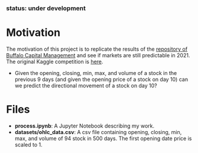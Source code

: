 ### status: under development
# Motivation
The motivation of this project is to replicate the results of the [repository of Buffalo Capital Management](https://github.com/wzchen/stock_market_prediction) and see if markets are still predictable in 2021. The original Kaggle competition is [here](https://www.kaggle.com/c/boston-data-festival-hackathon).
 - Given the opening, closing, min, max, and volume of a stock in the previous 9 days (and given the opening price of a stock on day 10) can we predict the directional movement of a stock on day 10?

# Files
- **process.ipynb**: A Jupyter Notebook describing my work.
- **datasets/ohlc_data.csv**: A csv file containing opening, closing, min, max, and volume of 94 stock in 500 days. The first opening date price is scaled to 1.
